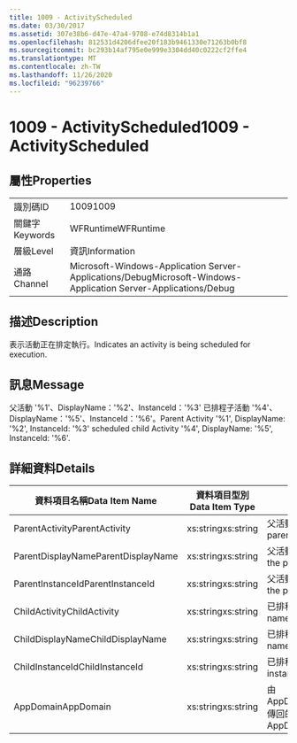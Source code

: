 ```yaml
---
title: 1009 - ActivityScheduled
ms.date: 03/30/2017
ms.assetid: 307e38b6-d47e-47a4-9708-e74d8314b1a1
ms.openlocfilehash: 812531d4206dfee20f183b9461330e71263b0bf8
ms.sourcegitcommit: bc293b14af795e0e999e3304dd40c0222cf2ffe4
ms.translationtype: MT
ms.contentlocale: zh-TW
ms.lasthandoff: 11/26/2020
ms.locfileid: "96239766"
---
```

# <a name="1009---activityscheduled"></a><span data-ttu-id="a3037-102">1009 - ActivityScheduled</span><span class="sxs-lookup"><span data-stu-id="a3037-102">1009 - ActivityScheduled</span></span>

## <a name="properties"></a><span data-ttu-id="a3037-103">屬性</span><span class="sxs-lookup"><span data-stu-id="a3037-103">Properties</span></span>  
  
|||  
|-|-|  
|<span data-ttu-id="a3037-104">識別碼</span><span class="sxs-lookup"><span data-stu-id="a3037-104">ID</span></span>|<span data-ttu-id="a3037-105">1009</span><span class="sxs-lookup"><span data-stu-id="a3037-105">1009</span></span>|  
|<span data-ttu-id="a3037-106">關鍵字</span><span class="sxs-lookup"><span data-stu-id="a3037-106">Keywords</span></span>|<span data-ttu-id="a3037-107">WFRuntime</span><span class="sxs-lookup"><span data-stu-id="a3037-107">WFRuntime</span></span>|  
|<span data-ttu-id="a3037-108">層級</span><span class="sxs-lookup"><span data-stu-id="a3037-108">Level</span></span>|<span data-ttu-id="a3037-109">資訊</span><span class="sxs-lookup"><span data-stu-id="a3037-109">Information</span></span>|  
|<span data-ttu-id="a3037-110">通路</span><span class="sxs-lookup"><span data-stu-id="a3037-110">Channel</span></span>|<span data-ttu-id="a3037-111">Microsoft-Windows-Application Server-Applications/Debug</span><span class="sxs-lookup"><span data-stu-id="a3037-111">Microsoft-Windows-Application Server-Applications/Debug</span></span>|  
  
## <a name="description"></a><span data-ttu-id="a3037-112">描述</span><span class="sxs-lookup"><span data-stu-id="a3037-112">Description</span></span>  

 <span data-ttu-id="a3037-113">表示活動正在排定執行。</span><span class="sxs-lookup"><span data-stu-id="a3037-113">Indicates an activity is being scheduled for execution.</span></span>  
  
## <a name="message"></a><span data-ttu-id="a3037-114">訊息</span><span class="sxs-lookup"><span data-stu-id="a3037-114">Message</span></span>  

 <span data-ttu-id="a3037-115">父活動 '%1'、DisplayName：'%2'、InstanceId：'%3' 已排程子活動 '%4'、DisplayName：'%5'、InstanceId：'%6'。</span><span class="sxs-lookup"><span data-stu-id="a3037-115">Parent Activity '%1', DisplayName: '%2', InstanceId: '%3' scheduled child Activity '%4', DisplayName: '%5', InstanceId: '%6'.</span></span>  
  
## <a name="details"></a><span data-ttu-id="a3037-116">詳細資料</span><span class="sxs-lookup"><span data-stu-id="a3037-116">Details</span></span>  
  
|<span data-ttu-id="a3037-117">資料項目名稱</span><span class="sxs-lookup"><span data-stu-id="a3037-117">Data Item Name</span></span>|<span data-ttu-id="a3037-118">資料項目型別</span><span class="sxs-lookup"><span data-stu-id="a3037-118">Data Item Type</span></span>|<span data-ttu-id="a3037-119">描述</span><span class="sxs-lookup"><span data-stu-id="a3037-119">Description</span></span>|  
|--------------------|--------------------|-----------------|  
|<span data-ttu-id="a3037-120">ParentActivity</span><span class="sxs-lookup"><span data-stu-id="a3037-120">ParentActivity</span></span>|<span data-ttu-id="a3037-121">xs:string</span><span class="sxs-lookup"><span data-stu-id="a3037-121">xs:string</span></span>|<span data-ttu-id="a3037-122">父活動的型別名稱。</span><span class="sxs-lookup"><span data-stu-id="a3037-122">The type name of the parent activity.</span></span>|  
|<span data-ttu-id="a3037-123">ParentDisplayName</span><span class="sxs-lookup"><span data-stu-id="a3037-123">ParentDisplayName</span></span>|<span data-ttu-id="a3037-124">xs:string</span><span class="sxs-lookup"><span data-stu-id="a3037-124">xs:string</span></span>|<span data-ttu-id="a3037-125">父活動的顯示名稱。</span><span class="sxs-lookup"><span data-stu-id="a3037-125">The display name of the parent activity.</span></span>|  
|<span data-ttu-id="a3037-126">ParentInstanceId</span><span class="sxs-lookup"><span data-stu-id="a3037-126">ParentInstanceId</span></span>|<span data-ttu-id="a3037-127">xs:string</span><span class="sxs-lookup"><span data-stu-id="a3037-127">xs:string</span></span>|<span data-ttu-id="a3037-128">父活動的執行個體 ID。</span><span class="sxs-lookup"><span data-stu-id="a3037-128">The instance id of the parent activity.</span></span>|  
|<span data-ttu-id="a3037-129">ChildActivity</span><span class="sxs-lookup"><span data-stu-id="a3037-129">ChildActivity</span></span>|<span data-ttu-id="a3037-130">xs:string</span><span class="sxs-lookup"><span data-stu-id="a3037-130">xs:string</span></span>|<span data-ttu-id="a3037-131">已排程之子活動的型別名稱。</span><span class="sxs-lookup"><span data-stu-id="a3037-131">The type name of the scheduled child activity.</span></span>|  
|<span data-ttu-id="a3037-132">ChildDisplayName</span><span class="sxs-lookup"><span data-stu-id="a3037-132">ChildDisplayName</span></span>|<span data-ttu-id="a3037-133">xs:string</span><span class="sxs-lookup"><span data-stu-id="a3037-133">xs:string</span></span>|<span data-ttu-id="a3037-134">已排程之子活動的顯示名稱。</span><span class="sxs-lookup"><span data-stu-id="a3037-134">The display name of the scheduled child activity.</span></span>|  
|<span data-ttu-id="a3037-135">ChildInstanceId</span><span class="sxs-lookup"><span data-stu-id="a3037-135">ChildInstanceId</span></span>|<span data-ttu-id="a3037-136">xs:string</span><span class="sxs-lookup"><span data-stu-id="a3037-136">xs:string</span></span>|<span data-ttu-id="a3037-137">已排程之子活動的執行個體 ID。</span><span class="sxs-lookup"><span data-stu-id="a3037-137">The instance id of the scheduled child activity.</span></span>|  
|<span data-ttu-id="a3037-138">AppDomain</span><span class="sxs-lookup"><span data-stu-id="a3037-138">AppDomain</span></span>|<span data-ttu-id="a3037-139">xs:string</span><span class="sxs-lookup"><span data-stu-id="a3037-139">xs:string</span></span>|<span data-ttu-id="a3037-140">由 AppDomain.CurrentDomain.FriendlyName 傳回的字串。</span><span class="sxs-lookup"><span data-stu-id="a3037-140">The string returned by AppDomain.CurrentDomain.FriendlyName.</span></span>|
